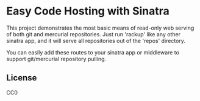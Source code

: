 # Easy Code Hosting with Sinatra

This project demonstrates the most basic means of read-only web serving of both git and mercurial repositories. Just run 'rackup' like any other sinatra app, and it will serve all repositories out of the 'repos' directory.

You can easily add these routes to your sinatra app or middleware to support git/mercurial repository pulling.

## License

CC0
